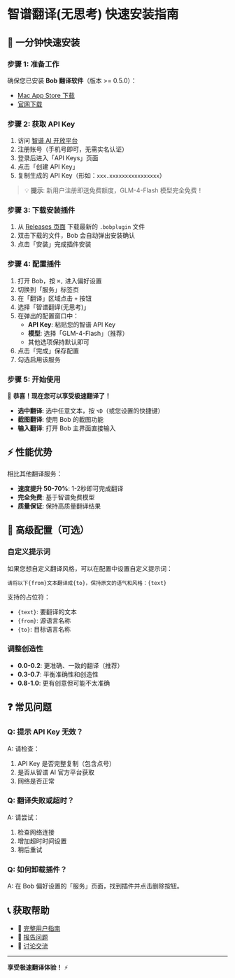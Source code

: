 # 智谱翻译(无思考) 快速安装指南

## 🚀 一分钟快速安装

### 步骤 1: 准备工作

确保您已安装 **Bob 翻译软件**（版本 >= 0.5.0）：
- [Mac App Store 下载](https://apps.apple.com/cn/app/bob-翻译和-ocr-辅助工具/id1630034110)
- [官网下载](https://bobtranslate.com/)

### 步骤 2: 获取 API Key

1. 访问 [智谱 AI 开放平台](https://open.bigmodel.cn/)
2. 注册账号（手机号即可，无需实名认证）
3. 登录后进入「API Keys」页面
4. 点击「创建 API Key」
5. 复制生成的 API Key（形如：`xxx.xxxxxxxxxxxxxxxx`）

> 💡 **提示**: 新用户注册即送免费额度，GLM-4-Flash 模型完全免费！

### 步骤 3: 下载安装插件

1. 从 [Releases 页面](https://github.com/bobocai/bob-zhipu-nothink/releases) 下载最新的 `.bobplugin` 文件
2. 双击下载的文件，Bob 会自动弹出安装确认
3. 点击「安装」完成插件安装

### 步骤 4: 配置插件

1. 打开 Bob，按 `⌘,` 进入偏好设置
2. 切换到「服务」标签页
3. 在「翻译」区域点击 `+` 按钮
4. 选择「智谱翻译(无思考)」
5. 在弹出的配置窗口中：
   - **API Key**: 粘贴您的智谱 API Key
   - **模型**: 选择「GLM-4-Flash」（推荐）
   - 其他选项保持默认即可
6. 点击「完成」保存配置
7. 勾选启用该服务

### 步骤 5: 开始使用

🎉 **恭喜！现在您可以享受极速翻译了！**

- **选中翻译**: 选中任意文本，按 `⌥D`（或您设置的快捷键）
- **截图翻译**: 使用 Bob 的截图功能
- **输入翻译**: 打开 Bob 主界面直接输入

## ⚡ 性能优势

相比其他翻译服务：
- **速度提升 50-70%**: 1-2秒即可完成翻译
- **完全免费**: 基于智谱免费模型
- **质量保证**: 保持高质量翻译结果

## 🔧 高级配置（可选）

### 自定义提示词

如果您想自定义翻译风格，可以在配置中设置自定义提示词：

```
请将以下{from}文本翻译成{to}，保持原文的语气和风格：{text}
```

支持的占位符：
- `{text}`: 要翻译的文本
- `{from}`: 源语言名称
- `{to}`: 目标语言名称

### 调整创造性

- **0.0-0.2**: 更准确、一致的翻译（推荐）
- **0.3-0.7**: 平衡准确性和创造性
- **0.8-1.0**: 更有创意但可能不太准确

## ❓ 常见问题

### Q: 提示 API Key 无效？
A: 请检查：
1. API Key 是否完整复制（包含点号）
2. 是否从智谱 AI 官方平台获取
3. 网络是否正常

### Q: 翻译失败或超时？
A: 请尝试：
1. 检查网络连接
2. 增加超时时间设置
3. 稍后重试

### Q: 如何卸载插件？
A: 在 Bob 偏好设置的「服务」页面，找到插件并点击删除按钮。

## 📞 获取帮助

- 📖 [完整用户指南](docs/USER_GUIDE.md)
- 🐛 [报告问题](https://github.com/bobocai/bob-zhipu-nothink/issues)
- 💬 [讨论交流](https://github.com/bobocai/bob-zhipu-nothink/discussions)

---

**享受极速翻译体验！** ⚡️